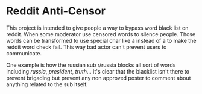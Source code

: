 Reddit Anti-Censor
==================

This project is intended to give people a way to bypass word black list on reddit. When
some moderator use censored words to silence people. Those words can be transformed to
use special char like à instead of a to make the reddit word check fail. This way
bad actor can't prevent users to communicate.

One example is how the russian sub r/russia blocks all sort of words including *russia*,
*president*, *truth*... It's clear that the blacklist isn't there to prevent brigading
but prevent any non approved poster to comment about anything related to the sub itself.
